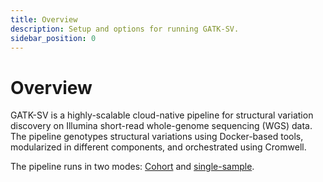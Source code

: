 ```yaml
---
title: Overview
description: Setup and options for running GATK-SV.
sidebar_position: 0
---
```


# Overview

GATK-SV is a highly-scalable cloud-native pipeline for structural variation discovery 
on Illumina short-read whole-genome sequencing (WGS) data.
The pipeline genotypes structural variations using Docker-based tools, modularized in 
different components, and orchestrated using Cromwell.

The pipeline runs in two modes: [Cohort](/docs/execmodes/cohort) and [single-sample](/docs/execmodes/singlesample). 
